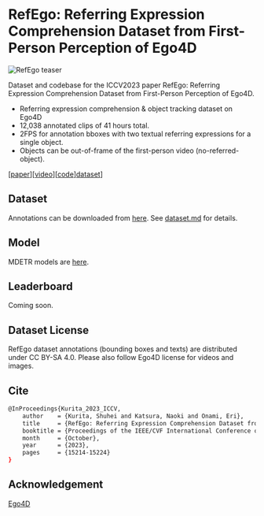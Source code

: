 # RefEgo: Referring Expression Comprehension Dataset from First-Person Perception of Ego4D

![RefEgo teaser](misc/refego_teaser.gif)

Dataset and codebase for the ICCV2023 paper RefEgo: Referring Expression Comprehension Dataset from First-Person Perception of Ego4D.

- Referring expression comprehension & object tracking dataset on Ego4D
- 12,038 annotated clips of 41 hours total. 
- 2FPS for annotation bboxes with two textual referring expressions for a single object.
- Objects can be out-of-frame of the first-person video (no-referred-object). 

[[paper](https://arxiv.org/abs/2308.12035)][[video](https://a000.amtvirtual.net/refego.mp4)][[code](https://github.com/shuheikurita/RefEgo)][dataset](https://a000.amtvirtual.net/RefEgoAnnotations.zip)]

## Dataset
Annotations can be downloaded from [here](https://a000.amtvirtual.net/RefEgoAnnotations.zip).
See [dataset.md](dataset.md) for details.

## Model
MDETR models are [here](MDETR/README.md).

## Leaderboard
Coming soon. 

## Dataset License
RefEgo dataset annotations (bounding boxes and texts) are distributed under CC BY-SA 4.0.
Please also follow Ego4D license for videos and images.

## Cite

```sh
@InProceedings{Kurita_2023_ICCV,
    author    = {Kurita, Shuhei and Katsura, Naoki and Onami, Eri},
    title     = {RefEgo: Referring Expression Comprehension Dataset from First-Person Perception of Ego4D},
    booktitle = {Proceedings of the IEEE/CVF International Conference on Computer Vision (ICCV)},
    month     = {October},
    year      = {2023},
    pages     = {15214-15224}
}
```

## Acknowledgement
[Ego4D](https://ego4d-data.org/)
